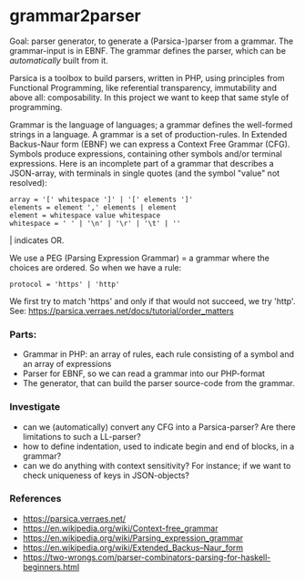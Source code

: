 # grammar2parser
Goal: parser generator, to generate a (Parsica-)parser from a grammar. The grammar-input is in EBNF. The grammar defines the parser, which can be *automatically*  built from it.

Parsica is a toolbox to build parsers, written in PHP, using principles from Functional Programming, like referential transparency, immutability and above all: composability. In this project we want to keep that same style of programming.

Grammar is the language of languages; a grammar defines the well-formed strings in a language. A grammar is a set of production-rules. In Extended Backus-Naur form (EBNF) we can express a Context Free Grammar (CFG). Symbols produce expressions, containing other symbols and/or terminal expressions. Here is an incomplete part of a grammar that  describes a JSON-array, with terminals in single quotes (and the symbol "value" not resolved):
```
array = '[' whitespace ']' | '[' elements ']'
elements = element ',' elements | element
element = whitespace value whitespace
whitespace = ' ' | '\n' | '\r' | '\t' | ''
```
| indicates OR.

We use a PEG (Parsing Expression Grammar) = a grammar where the choices are ordered. So when we have a rule:
```
protocol = 'https' | 'http'
```
We first try to match 'https' and only if that would not succeed, we try 'http'.  
See: https://parsica.verraes.net/docs/tutorial/order_matters

### Parts:
* Grammar in PHP: an array of rules, each rule consisting of a symbol and an array of expressions
* Parser for EBNF, so we can read a grammar into our PHP-format 
* The generator, that can build the parser source-code from the grammar. 

### Investigate
* can we (automatically) convert any CFG into a Parsica-parser? Are there limitations to such a LL-parser?
* how to define indentation, used to indicate begin and end of blocks, in a grammar? 
* can we do anything with context sensitivity? For instance; if we want to check uniqueness of keys in JSON-objects?

### References
* https://parsica.verraes.net/
* https://en.wikipedia.org/wiki/Context-free_grammar
* https://en.wikipedia.org/wiki/Parsing_expression_grammar
* https://en.wikipedia.org/wiki/Extended_Backus–Naur_form
* https://two-wrongs.com/parser-combinators-parsing-for-haskell-beginners.html